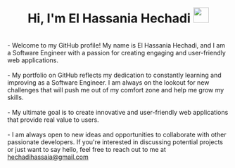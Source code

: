 
<h1 align="center"><b>Hi, I'm El Hassania Hechadi </b><img src="https://media.giphy.com/media/hvRJCLFzcasrR4ia7z/giphy.gif" width="35"></h1>
</br>  
- Welcome to my GitHub profile! My name is El Hassania Hechadi, and I am a Software Engineer with a passion for creating engaging and user-friendly web applications. 
</br></br>  
- My portfolio on GitHub reflects my dedication to constantly learning and improving as a Software Engineer. I am always on the lookout for new challenges that will push me out of my comfort zone and help me grow my skills.
</br></br>  
- My ultimate goal is to create innovative and user-friendly web applications that provide real value to users.
</br></br> 
- I am always open to new ideas and opportunities to collaborate with other passionate developers. If you're interested in discussing potential projects or just want to say hello, feel free to reach out to me at <a href="mailto:hechadihassaia@gmail.com">hechadihassaia@gmail.com</a>
<br>



